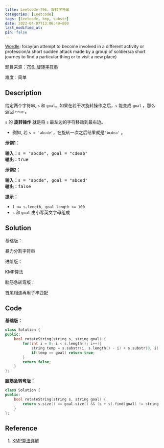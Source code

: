 ```yaml
---
title: Leetcode-796. 旋转字符串
categories: [Leetcode]
tags: [leetcode, kmp, substr]
date: 2022-04-07T13:06:49+800
last_modified_at: 
pin: false
---
```


[Wordle](https://www.nytimes.com/games/wordle/index.html): foray(an attempt to become involved in a different activity or profession/a short sudden attack made by a group of soldiers/a short journey to find a particular thing or to visit a new place)

题目来源：[796. 旋转字符串](https://leetcode-cn.com/problems/rotate-string/)

难度：简单

## Description

给定两个字符串, `s` 和 `goal`。如果在若干次旋转操作之后，`s` 能变成 `goal` ，那么返回 `true` 。

`s` 的 **旋转操作** 就是将 `s` 最左边的字符移动到最右边。 

- 例如, 若 `s = 'abcde'`，在旋转一次之后结果就是`'bcdea'` 。


**示例1：**

<pre>
<strong>输入：</strong>s = "abcde", goal = "cdeab"
<strong>输出：</strong>true
</pre>

**示例2：**

<pre>
<strong>输入：</strong>s = "abcde", goal = "abced"
<strong>输出：</strong>false
</pre>

**提示：**

- `1 <= s.length, goal.length <= 100`
- `s` 和 `goal` 由小写英文字母组成


## Solution

基础版：

暴力分割字符串

进阶版：

KMP算法

脑筋急转弯版：

首尾相连再用子串匹配

## Code

**基础版：**
```c++
class Solution {
public:
    bool rotateString(string s, string goal) {
        for(int i = 0; i < s.length(); i++){
            string temp = s.substr(i, s.length() - i) + s.substr(0, i);
            if(temp == goal) return true;
        }
        return false;
    }
};
```

**脑筋急转弯版：**
```c++
class Solution {
public:
    bool rotateString(string s, string goal) {
        return s.size() == goal.size() && (s + s).find(goal) != string::npos;
    }
};
```

## Reference

1. [KMP算法详解](https://leetcode-cn.com/problems/implement-strstr/solution/dai-ma-sui-xiang-lu-kmpsuan-fa-xiang-jie-mfbs/)
